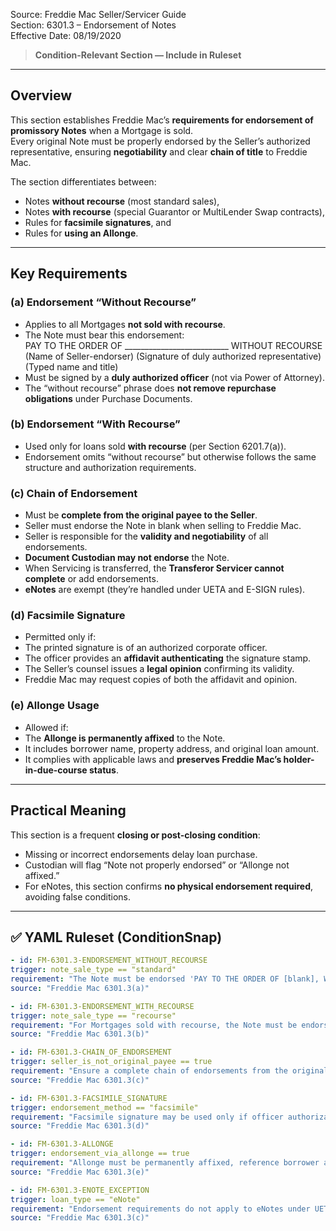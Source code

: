 Source: Freddie Mac Seller/Servicer Guide  
Section: 6301.3 – Endorsement of Notes  
Effective Date: 08/19/2020  

> **Condition-Relevant Section — Include in Ruleset**

---

## Overview
This section establishes Freddie Mac’s **requirements for endorsement of promissory Notes** when a Mortgage is sold.  
Every original Note must be properly endorsed by the Seller’s authorized representative, ensuring **negotiability** and clear **chain of title** to Freddie Mac.

The section differentiates between:
- Notes **without recourse** (most standard sales),  
- Notes **with recourse** (special Guarantor or MultiLender Swap contracts),  
- Rules for **facsimile signatures**, and  
- Rules for **using an Allonge**.

---

## Key Requirements

### (a) Endorsement “Without Recourse”
- Applies to all Mortgages **not sold with recourse**.  
- The Note must bear this endorsement:  
PAY TO THE ORDER OF __________________________
WITHOUT RECOURSE
(Name of Seller-endorser)
(Signature of duly authorized representative)
(Typed name and title)
- Must be signed by a **duly authorized officer** (not via Power of Attorney).  
- The “without recourse” phrase does **not remove repurchase obligations** under Purchase Documents.

### (b) Endorsement “With Recourse”
- Used only for loans sold **with recourse** (per Section 6201.7(a)).  
- Endorsement omits “without recourse” but otherwise follows the same structure and authorization requirements.

### (c) Chain of Endorsement
- Must be **complete from the original payee to the Seller**.  
- Seller must endorse the Note in blank when selling to Freddie Mac.  
- Seller is responsible for the **validity and negotiability** of all endorsements.  
- **Document Custodian may not endorse** the Note.  
- When Servicing is transferred, the **Transferor Servicer cannot complete** or add endorsements.  
- **eNotes** are exempt (they’re handled under UETA and E-SIGN rules).

### (d) Facsimile Signature
- Permitted only if:
- The printed signature is of an authorized corporate officer.  
- The officer provides an **affidavit authenticating** the signature stamp.  
- The Seller’s counsel issues a **legal opinion** confirming its validity.  
- Freddie Mac may request copies of both the affidavit and opinion.

### (e) Allonge Usage
- Allowed if:
- The **Allonge is permanently affixed** to the Note.  
- It includes borrower name, property address, and original loan amount.  
- It complies with applicable laws and **preserves Freddie Mac’s holder-in-due-course status**.

---

## Practical Meaning
This section is a frequent **closing or post-closing condition**:
- Missing or incorrect endorsements delay loan purchase.  
- Custodian will flag “Note not properly endorsed” or “Allonge not affixed.”  
- For eNotes, this section confirms **no physical endorsement required**, avoiding false conditions.

---

## ✅ YAML Ruleset (ConditionSnap)
```yaml
- id: FM-6301.3-ENDORSEMENT_WITHOUT_RECOURSE
trigger: note_sale_type == "standard"
requirement: "The Note must be endorsed 'PAY TO THE ORDER OF [blank], WITHOUT RECOURSE' and signed by a duly authorized Seller representative (not under Power of Attorney)."
source: "Freddie Mac 6301.3(a)"

- id: FM-6301.3-ENDORSEMENT_WITH_RECOURSE
trigger: note_sale_type == "recourse"
requirement: "For Mortgages sold with recourse, the Note must be endorsed 'PAY TO THE ORDER OF [blank]' and signed by an authorized Seller representative."
source: "Freddie Mac 6301.3(b)"

- id: FM-6301.3-CHAIN_OF_ENDORSEMENT
trigger: seller_is_not_original_payee == true
requirement: "Ensure a complete chain of endorsements from the original payee to Seller. Seller must endorse in blank and confirm all endorsements preserve negotiability."
source: "Freddie Mac 6301.3(c)"

- id: FM-6301.3-FACSIMILE_SIGNATURE
trigger: endorsement_method == "facsimile"
requirement: "Facsimile signature may be used only if officer authorization, affidavit, and legal opinion validating signature are provided."
source: "Freddie Mac 6301.3(d)"

- id: FM-6301.3-ALLONGE
trigger: endorsement_via_allonge == true
requirement: "Allonge must be permanently affixed, reference borrower and property, comply with law, and preserve Freddie Mac’s holder-in-due-course rights."
source: "Freddie Mac 6301.3(e)"

- id: FM-6301.3-ENOTE_EXCEPTION
trigger: loan_type == "eNote"
requirement: "Endorsement requirements do not apply to eNotes under UETA/E-SIGN; they are Transferable Records."
source: "Freddie Mac 6301.3(c)"
